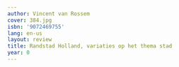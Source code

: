 ```yaml
---
author: Vincent van Rossem
cover: 384.jpg
isbn: '9072469755'
lang: en-us
layout: review
title: Randstad Holland, variaties op het thema stad
year: 0
---
```


